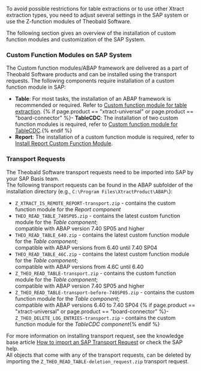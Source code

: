 To avoid possible restrictions for table extractions or to use other Xtract extraction types, you need to adjust several settings in the SAP system or use the Z-function modules of Theobald Software.

The following section gives an overview of the installation of custom function modules and customization of the SAP System.


### Custom Function Modules on SAP System

The Custom function modules/ABAP framework are delivered as a part of Theobald Software products and can be installed using the transport requests.
The following components require installation of a custom function module in SAP:

- **Table**: For most tasks, the installation of an ABAP framework is recommended or required. Refer to [Custom function module for table extraction](./sap-customizing/custom-function-module-for-table-extraction). 
{% if page.product == "xtract-universal" or page.product == "board-connector" %}- **TableCDC**: The installation of two custom function modules is required, refer to [Custom function module for TableCDC](./sap-customizing/custom-function-module-for-tablecdc).{% endif %}
- **Report**: The installation of a custom function module is required, refer to [Install Report Custom Function Module](./sap-customizing/install-report-custom-function-module).

### Transport Requests

The Theobald Software transport requests need to be imported into SAP by your SAP Basis team.<br>
The following transport requests can be found in the ABAP subfolder of the installation directory (e.g., `C:\Program Files\XtractProduct\ABAP\`):

- `Z_XTRACT_IS_REMOTE_REPORT-transport.zip` - contains the custom function module for the *Report component*
- `THEO_READ_TABLE_740SP05.zip` - contains the latest custom function module for the *Table component*; <br> compatible with ABAP version 7.40 SP05 and higher
- `THEO_READ_TABLE_640.zip` - contains the latest custom function module for the *Table component*; <br> compatible with ABAP versions from 6.40 until 7.40 SP04
- `THEO_READ_TABLE_46C.zip` - contains the latest custom function module for the *Table component*; <br> compatible with ABAP versions from 4.6C until 6.40
- `Z_THEO_READ_TABLE-transport.zip` - contains the custom function module for the *Table component*; <br> compatible with ABAP version 7.40 SP05 and higher
- `Z_THEO_READ_TABLE-transport-before-740SP05.zip` - contains the custom function module for the *Table component*; <br>compatible with ABAP versions 6.40 to 7.40 SP04
{% if page.product == "xtract-universal" or page.product == "board-connector" %}- `Z_THEO_DELETE_LOG_ENTRIES-transport.zip` - contains the custom function module for the *TableCDC component*{% endif %}


For more information on installing transport request, see the knowledge base article [How to import an SAP Transport Request](https://kb.theobald-software.com/sap/how-to-import-an-sap-transport-request-with-the-transport-management-system-stms) or check the SAP help. <br>
All objects that come with any of the transport requests, can be deleted by importing the `Z_THEO_READ_TABLE-deletion_request.zip` transport request.


